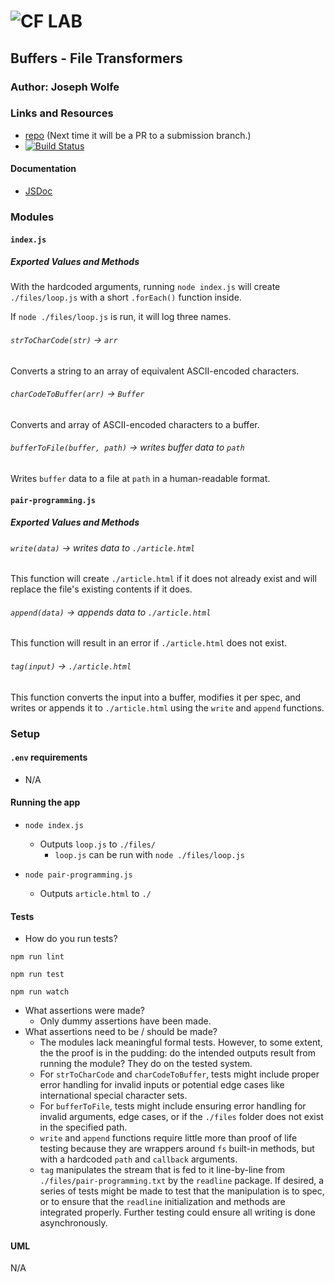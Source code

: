 ![CF](http://i.imgur.com/7v5ASc8.png) LAB
=================================================

## Buffers - File Transformers

### Author: Joseph Wolfe

### Links and Resources
* [repo](https://github.com/charmedsatyr-401-advanced-javascript/lab-04) (Next time it will be a PR to a submission branch.)
* [![Build Status](https://travis-ci.org/charmedsatyr-401-advanced-javascript/lab-04.svg?branch=master)](https://travis-ci.org/charmedsatyr-401-advanced-javascript/lab-04)

#### Documentation
* [JSDoc](./docs/)

### Modules
#### `index.js`
##### Exported Values and Methods
With the hardcoded arguments, running `node index.js` will create `./files/loop.js` with a short `.forEach()` function inside.

If `node ./files/loop.js` is run, it will log three names.

###### `strToCharCode(str)` -> `arr`
Converts a string to an array of equivalent ASCII-encoded characters.

###### `charCodeToBuffer(arr)` -> `Buffer`
Converts and array of ASCII-encoded characters to a buffer.

###### `bufferToFile(buffer, path)` -> writes buffer data to `path`
Writes `buffer` data to a file at `path` in a human-readable format.

#### `pair-programming.js`
##### Exported Values and Methods
###### `write(data)` -> writes data to `./article.html`
This function will create `./article.html` if it does not already exist and will replace the file's existing contents if it does.

###### `append(data)` -> appends data to `./article.html`
This function will result in an error if `./article.html` does not exist.

###### `tag(input)` -> `./article.html`
This function converts the input into a buffer, modifies it per spec, and writes or appends it to `./article.html` using the `write` and `append` functions.

### Setup
#### `.env` requirements
* N/A

#### Running the app
* `node index.js`
  * Outputs `loop.js` to `./files/`
    * `loop.js` can be run with `node ./files/loop.js`

* `node pair-programming.js`
  * Outputs `article.html` to `./`
  
#### Tests
* How do you run tests?

`npm run lint`

`npm run test`

`npm run watch`
* What assertions were made?
  * Only dummy assertions have been made.
* What assertions need to be / should be made?
  * The modules lack meaningful formal tests. However, to some extent, the the proof is in the pudding: do the intended outputs result from running the module? They do on the tested system.
  * For `strToCharCode` and `charCodeToBuffer`, tests might include proper error handling for invalid inputs or potential edge cases like international special character sets.
  * For `bufferToFile`, tests might include ensuring error handling for invalid arguments, edge cases, or if the `./files` folder does not exist in the specified path.
  * `write` and `append` functions require little more than proof of life testing because they are wrappers around `fs` built-in methods, but with a hardcoded `path` and `callback` arguments.
  * `tag` manipulates the stream that is fed to it line-by-line from `./files/pair-programming.txt` by the `readline` package. If desired, a series of tests might be made to test that the manipulation is to spec, or to ensure that the `readline` initialization and methods are integrated properly. Further testing could ensure all writing is done asynchronously.

#### UML
N/A